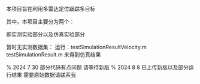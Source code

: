 本项目旨在利用多雷达定位跟踪多目标

其中，本项目主要分为两个：

即实测实验部分以及仿真实验部分

暂时无实测数据集：
运行：testSimulationResultVelocity.m
testSimulationResult.m
来得到仿真结果

% 2024 7 30 部分代码有点问题 请等待新版
% 2024 8 8 已上传新版以及部分运行结果 需要原始数据请联系我
